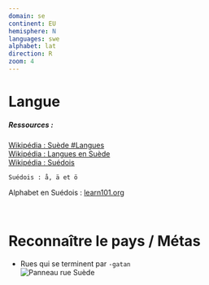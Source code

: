 ```yaml
---
domain: se
continent: EU
hemisphere: N
languages: swe
alphabet: lat
direction: R
zoom: 4
---
```


# Langue

##### Ressources :

[Wikipédia : Suède #Langues](https://fr.wikipedia.org/wiki/Su%C3%A8de#Langues)  
[Wikipédia : Langues en Suède](https://fr.wikipedia.org/wiki/Langues_en_Su%C3%A8de)  
[Wikipédia : Suédois](https://fr.wikipedia.org/wiki/Su%C3%A9dois)

```
Suédois : å, ä et ö
```

Alphabet en Suédois : [learn101.org](http://learn101.org/fr/suedois_alphabet.php)

<br/>

# Reconnaître le pays / Métas

- Rues qui se terminent par `-gatan`  
  ![Panneau rue Suède](/images/countries/se/panneau_rue.png)


